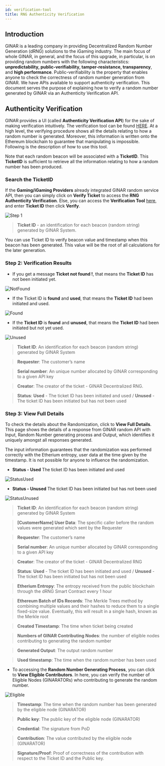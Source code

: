 ```yaml
---
id: verification-tool
title: RNG Authenticity Verification
---
```


## Introduction

GINAR is a leading company in providing Decentralized Random Number Generation (dRNG) solutions to the iGaming industry. The main focus of whole GINAR, in general, and the focus of this upgrade, in particular, is on providing random numbers with the following characteristics: **unpredictability, public-verifiability, tamper-resistance, transparency**, and **high performance**. Public-verifiability is the property that enables anyone to check the correctness of random number generation from GINAR. We have APIs available to support authenticity verification. This document serves the purpose of explaining how to verify a random number generated by GINAR via an Authenticity Verification API.


## Authenticity Verification

GINAR provides a UI (called **Authenticity Verification API**) for the sake of making verification intuitively. The verification tool can be found [HERE](https://blackbox.ginar.io). At a high level, the verifying procedure shows all the details relating to how a random number is generated. Moreover, this information is written onto the Ethereum blockchain to guarantee that manipulating is impossible. Following is the description of how to use this tool. 

Note that each random beacon will be associated with a **TicketID**. This **TicketID** is sufficient to retrieve all the information relating to how a random number has been produced. 

### Search the TicketID

If the **Gaming/iGaming Providers** already integrated GINAR random service API, then you can simply click on **Verify Ticket** to access the **RNG Authenticity Verification**. Else, you can access the **Verification Tool** [here](https://blackbox.ginar.io), and enter **Ticket ID** then click **Verify**. 

![Step 1](https://github.com/GINARTeam/docs/blob/master/docs/Verification-tool/Step%201.png?raw=true)

> **Ticket ID** - an identification for each beacon (random string) generated by GINAR System. 

You can use Ticket ID to verify beacon value and timestamp when this beacon has been generated. This value will be the root of all calculations for the later generation.

### Step 2: Verification Results

- If you get a message **Ticket not found !**, that means the **Ticket ID** has not been initiated yet.

![NotFound](https://github.com/GINARTeam/docs/blob/master/docs/Verification-tool/TicketNotFound.png?raw=true)

- If the Ticket ID is **found** and **used**, that means the **Ticket ID** had been initiated and used.

![Found](https://github.com/GINARTeam/docs/blob/master/docs/Verification-tool/TicketFound.png?raw=true)

- If the **Ticket ID** is **found** and **unused**, that means the **Ticket ID** had been initiated but not yet used.

![Unused](https://github.com/GINARTeam/docs/blob/master/docs/Verification-tool/FoundUnused.png?raw=true)

> **Ticket ID**: An identification for each beacon (random string) generated by GINAR System

> **Requester**: The customer’s name

> **Serial number**: An unique number allocated by GINAR corresponding to a given API key

> **Creator**: The creator of the ticket - GINAR Decentralized RNG.

> **Status**: **Used** - The ticket ID has been initiated and used / **Unused** - The ticket ID has been initiated but has not been used

### Step 3: View Full Details

To check the details about the Randomization, click to **View Full Details**. This page shows the details of a response from GINAR random API with Input, Random Number generating process and Output, which identifies it uniquely amongst all responses generated.

The input information guarantees that the randomization was performed correctly with the Etherium entropy, user data at the time given by the timestamp. It is not possible for anyone to influence the randomization.

- **Status - Used** The ticket ID has been initiated and used

![StatusUsed](https://github.com/GINARTeam/docs/blob/master/docs/Verification-tool/StatusUsed.png?raw=true)

- **Status - Unused** The ticket ID has been initiated but has not been used

![StatusUnused](https://github.com/GINARTeam/docs/blob/master/docs/Verification-tool/StatusUnused.png?raw=true)

> **Ticket ID**: An identification for each beacon (random string) generated by GINAR System

> **[CustomerName] User Data**: The specific caller before the random values were generated which sent by the Requester

> **Requester**: The customer’s name

> **Serial number**: An unique number allocated by GINAR corresponding to a given API key

> **Creator**: The creator of the ticket - GINAR Decentralized RNG

> **Status**: **Used** - The ticket ID has been initiated and used / **Unused** - The ticket ID has been initiated but has not been used

> **Etherium Entropy**: The entropy received from the public blockchain through the dRNG Smart Contract every 1 hour

> **Ethereum Batch of IDs Records**: The Merkle Trees method by combining multiple values and their hashes to reduce them to a single fixed-size value. Eventually, this will result in a single hash, known as the Merkle root

> **Created Timestamp**: The time when ticket being created

> **Numbers of GINAR Contributing Nodes**: the number of eligible nodes contributing to generating the random number

> **Generated Output**: The output random number

> **Used timestamp**: The time when the random number has been used

- To accessing the **Random Number Generating Process**, you can click to **View Eligible Contributors**. In here, you can verify the number of Eligible Nodes (GINARATORs) who contributing to generate the random number.

![Eligible](https://github.com/GINARTeam/docs/blob/master/docs/Verification-tool/Eligible.png?raw=true)

> **Timestamp**: The time when the random number has been generated by the eligible node (GINARATOR)

> **Public key**: The public key of the eligible node (GINARATOR)

> **Credential**: The signature from PoD

> **Contribution**: The value contributed by the eligible node (GINARATOR)

> **Signature/Proof**: Proof of correctness of the contribution with respect to the Ticket ID and the Public key.
